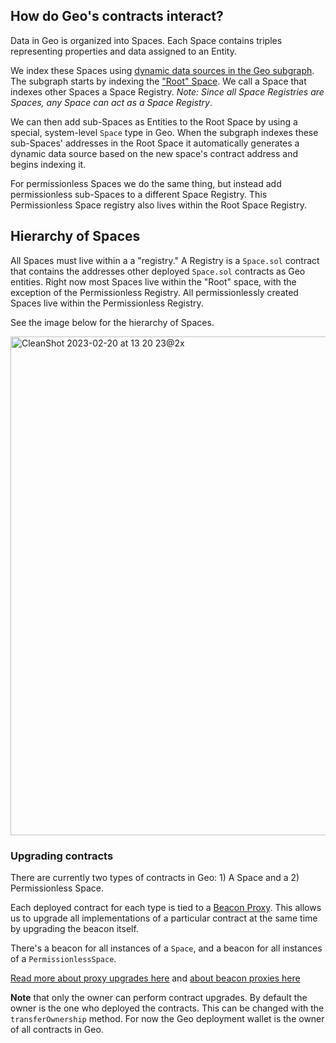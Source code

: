## How do Geo's contracts interact?

Data in Geo is organized into Spaces. Each Space contains triples representing properties and data assigned to an Entity.

We index these Spaces using [dynamic data sources in the Geo subgraph](https://thegraph.com/docs/en/developing/creating-a-subgraph/#data-source-templates). The subgraph starts by indexing the ["Root" Space](https://www.geobrowser.io/space/0x170b749413328ac9a94762031a7A05b00c1D2e34?typeId=30659852-2df5-42f6-9ad7-2921c33ad84b). We call a Space that indexes other Spaces a Space Registry. _Note: Since all Space Registries are Spaces, any Space can act as a Space Registry_.

We can then add sub-Spaces as Entities to the Root Space by using a special, system-level `Space` type in Geo. When the subgraph indexes these sub-Spaces' addresses in the Root Space it automatically generates a dynamic data source based on the new space's contract address and begins indexing it.

For permissionless Spaces we do the same thing, but instead add permissionless sub-Spaces to a different Space Registry. This Permissionless Space registry also lives within the Root Space Registry.

## Hierarchy of Spaces

All Spaces must live within a a "registry." A Registry is a `Space.sol` contract that contains the addresses other deployed `Space.sol` contracts as Geo entities. Right now most Spaces live within the "Root" space, with the exception of the Permissionless Registry. All permissionlessly created Spaces live within the Permissionless Registry.

See the image below for the hierarchy of Spaces.

<img width="798" alt="CleanShot 2023-02-20 at 13 20 23@2x" src="https://user-images.githubusercontent.com/26263630/220192053-6d4a5ab6-b4bc-4f42-95f3-963072acbe5d.png">

### Upgrading contracts

There are currently two types of contracts in Geo: 1) A Space and a 2) Permissionless Space.

Each deployed contract for each type is tied to a [Beacon Proxy](https://docs.openzeppelin.com/contracts/3.x/api/proxy). This allows us to upgrade all implementations of a particular contract at the same time by upgrading the beacon itself.

There's a beacon for all instances of a `Space`, and a beacon for all instances of a `PermissionlessSpace`.

[Read more about proxy upgrades here](https://docs.openzeppelin.com/upgrades-plugins/1.x/proxies) and [about beacon proxies here](https://docs.openzeppelin.com/upgrades-plugins/1.x/hardhat-upgrades#beacon-proxies)

**Note** that only the owner can perform contract upgrades. By default the owner is the one who deployed the contracts. This can be changed with the `transferOwnership` method. For now the Geo deployment wallet is the owner of all contracts in Geo.
